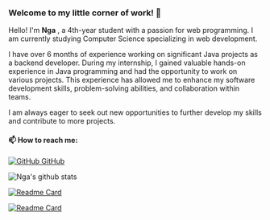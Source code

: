 ### Welcome to my little corner of work! 👋

Hello! I'm **Nga** , a 4th-year student with a passion for web programming. I am currently studying Computer Science specializing in web development.

I have over 6 months of experience working on significant Java projects as a backend developer. During my internship, I gained valuable hands-on experience in Java programming and had the opportunity to work on various projects. This experience has allowed me to enhance my software development skills, problem-solving abilities, and collaboration within teams.

I am always eager to seek out new opportunities to further develop my skills and contribute to more projects. 

#### 📫 How to reach me: 

[![GitHub](https://i.stack.imgur.com/tskMh.png) GitHub](https://github.com/Abilene-may)

![Nga's github stats](https://github-readme-stats.vercel.app/api?username=Abilene-may&show_icons=true&theme=tokyonight)

[![Readme Card](https://github-readme-stats-git-masterrstaa-rickstaa.vercel.app/api/top-langs/?username=Abilene-may&repo=IELTS-Essay-Scoring&theme=merko)](https://github.com/Abilene-may/supermarket-management)

[![Readme Card](https://github-readme-stats.vercel.app/api/pin/?username=Abilene-may&repo=family-tree&theme=cobalt)](https://github.com/Abilene-may/family-tree)



<!-- If you have any questions or would like to connect, please feel free to reach out to me at ngachann02@gmail.com. I am excited about potential collaborations and personal growth opportunities! -->
<!--
**Abilene-may/Abilene-may** is a ✨ _special_ ✨ repository because its `README.md` (this file) appears on your GitHub profile.

Here are some ideas to get you started:

- 🔭 I’m currently working on ...
- 🌱 I’m currently learning ...
- 👯 I’m looking to collaborate on ...
- 🤔 I’m looking for help with ...
- 💬 Ask me about ...
- 📫 How to reach me: ...
- 😄 Pronouns: ...
- ⚡ Fun fact: ...
-->

